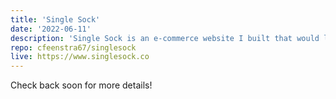 ```yaml
---
title: 'Single Sock'
date: '2022-06-11'
description: 'Single Sock is an e-commerce website I built that would let users buy a single sock from a pair to replace a lost one from a pair.'
repo: cfeenstra67/singlesock
live: https://www.singlesock.co
---
```

Check back soon for more details!
